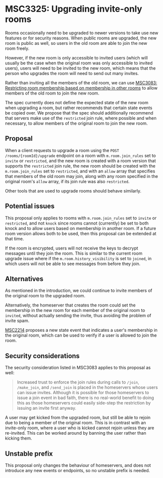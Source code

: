 # MSC3325: Upgrading invite-only rooms

Rooms occasionally need to be upgraded to newer versions to take use new
features or for security reasons.  When public rooms are upgraded, the new room
is public as well, so users in the old room are able to join the new room
freely.

However, if the new room is only accessible to invited users (which will
usually be the case when the original room was only accessible to invited
users), users will need to be invited to the new room, which means that the
person who upgrades the room will need to send out many invites.

Rather than inviting all the members of the old room, we can use [MSC3083:
Restricting room membership based on membership in other
rooms](https://github.com/matrix-org/matrix-doc/pull/3083) to allow members of
the old room to join the new room.

The spec currently does not define the expected state of the new room when
upgrading a room, but rather recommends that certain state events be copied
over.  We propose that the spec should additionally recommend that servers make
use of the `restricted` join rule, where possible and when necessary, to allow
members of the original room to join the new room.

## Proposal

When a client requests to upgrade a room using the `POST
/rooms/{roomId}/upgrade` endpoint on a room with `m.room.join_rules` set to
`invite` or `restricted`, and the new room is created with a room version that
supports the `restricted` join rule, the new room should be created with the
`m.room.join_rules` set to `restricted`, and with an `allow` array that
specifies that members of the old room may join, along with any room specified
in the original room's `allow` array, if its join rule was also `restricted`.

Other tools that are used to upgrade rooms should behave similarly.

## Potential issues

This proposal only applies to rooms with `m.room.join_rules` set to `invite` or
`restricted`, and not `knock` since rooms cannot (currently) be set to both
knock and to allow users based on membership in another room.  If a future room
version allows both to be used, then this proposal can be extended at that
time.

If the room is encrypted, users will not receive the keys to decrypt messages
until they join the room.  This is similar to the current room upgrade issue
where if the `m.room.history_visibility` is set to `joined`, in which users
will not be able to see messages from before they join.

## Alternatives

As mentioned in the introduction, we could continue to invite members of the
original room to the upgraded room.

Alternatively, the homeserver that creates the room could set the membership
in the new room for each member of the original room to `invited`, without
actually sending the invite, thus avoiding the problem of invite spam.

[MSC2214](https://github.com/matrix-org/matrix-doc/pull/2214) proposes a new
state event that indicates a user's membership in the original room, which can
be used to verify if a user is allowed to join the room.

## Security considerations

The security consideration listed in MSC3083 applies to this proposal as well:

> Increased trust to enforce the join rules during calls to `/join`, `/make_join`,
> and `/send_join` is placed in the homeservers whose users can issue invites.
> Although it is possible for those homeservers to issue a join event in bad faith,
> there is no real-world benefit to doing this as those homeservers could easily
> side-step the restriction by issuing an invite first anyway.

A user may get kicked from the upgraded room, but still be able to rejoin due
to being a member of the original room.  This is in contrast with an
invite-only room, where a user who is kicked cannot rejoin unless they are
re-invited.  This can be worked around by banning the user rather than kicking
them.

## Unstable prefix

This proposal only changes the behaviour of homeservers, and does not introduce
any new events or endpoints, so no unstable prefix is needed.
